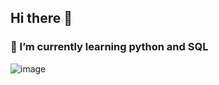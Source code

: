 ## Hi there 👋
### 🌱 I’m currently learning python and SQL

![image](https://user-images.githubusercontent.com/128015930/225564933-fcf9bacd-9746-433c-9f70-66e792b3a776.png)



<!--
**embertonsony/embertonsony** is a ✨ _special_ ✨ repository because its `README.md` (this file) appears on your GitHub profile.

Here are some ideas to get you started:

- 🔭 I’m currently working on ...
- 🌱 I’m currently learning ...
- 👯 I’m looking to collaborate on ...
- 🤔 I’m looking for help with ...
- 💬 Ask me about ...
- 📫 How to reach me: ...
- 😄 Pronouns: ...
- ⚡ Fun fact: ...
-->
